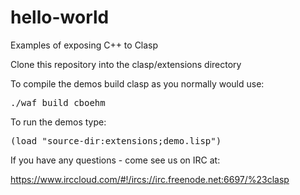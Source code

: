 hello-world
==========

Examples of exposing C++ to Clasp

Clone this repository into the clasp/extensions directory

To compile the demos build clasp as you normally would use:
<pre>./waf build_cboehm</pre> 

To run the demos type:
<pre>(load "source-dir:extensions;demo.lisp")</pre>

If you have any questions - come see us on IRC at:

https://www.irccloud.com/#!/ircs://irc.freenode.net:6697/%23clasp
